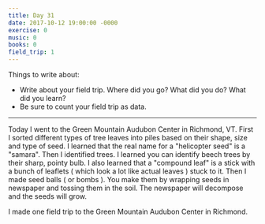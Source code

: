 ```yaml
---
title: Day 31
date: 2017-10-12 19:00:00 -0000
exercise: 0
music: 0
books: 0
field_trip: 1
---
```

Things to write about:

* Write about your field trip. Where did you go? What did you do? What did you learn?
* Be sure to count your field trip as data.

***

Today I went to the Green Mountain Audubon Center in Richmond, VT. First I sorted different types of tree leaves into piles based on their shape, size and type of seed. I learned that the real name for a "helicopter seed" is a "samara". Then I identified trees. I learned you can identify beech trees by their sharp, pointy bulb. I also learned that a "compound leaf" is a stick with a bunch of leaflets ( which look a lot like actual leaves ) stuck to it. Then I made seed balls ( or bombs ). You make them by wrapping seeds in newspaper and tossing them in the soil. The newspaper will decompose and the seeds will grow.

I made one field trip to the Green Mountain Audubon Center in Richmond.
